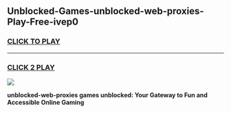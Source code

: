 
## Unblocked-Games-unblocked-web-proxies-Play-Free-ivep0
<h3>
<a href="https://premium76.site?title=unblocked-web-proxies&ref=10A">CLICK TO PLAY</a></h3>
<hr>

<h3>
<a href="https://premium76.site?title=unblocked-web-proxies&ref=10A">CLICK 2 PLAY</a>
  
</h3>

<a href="https://premium76.site?title=unblocked-web-proxies&ref=10A"><img src="https://clearcache.store/games.png"></a>


**unblocked-web-proxies games unblocked: Your Gateway to Fun and Accessible Online Gaming**
